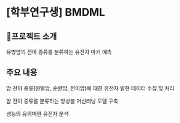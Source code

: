 # [학부연구생] BMDML

## 📕프로젝트 소개

유방암의 전이 종류를 분류하는 유전자 마커 예측

## 주요 내용

암 전이 종류(원발암, 순환암, 전이암)에 대한 유전자 발현 데이터 수집 및 처리

암 전이 종류를 분류하는 앙상블 머신러닝 모델 구축

성능의 유의미한 유전자 분석
